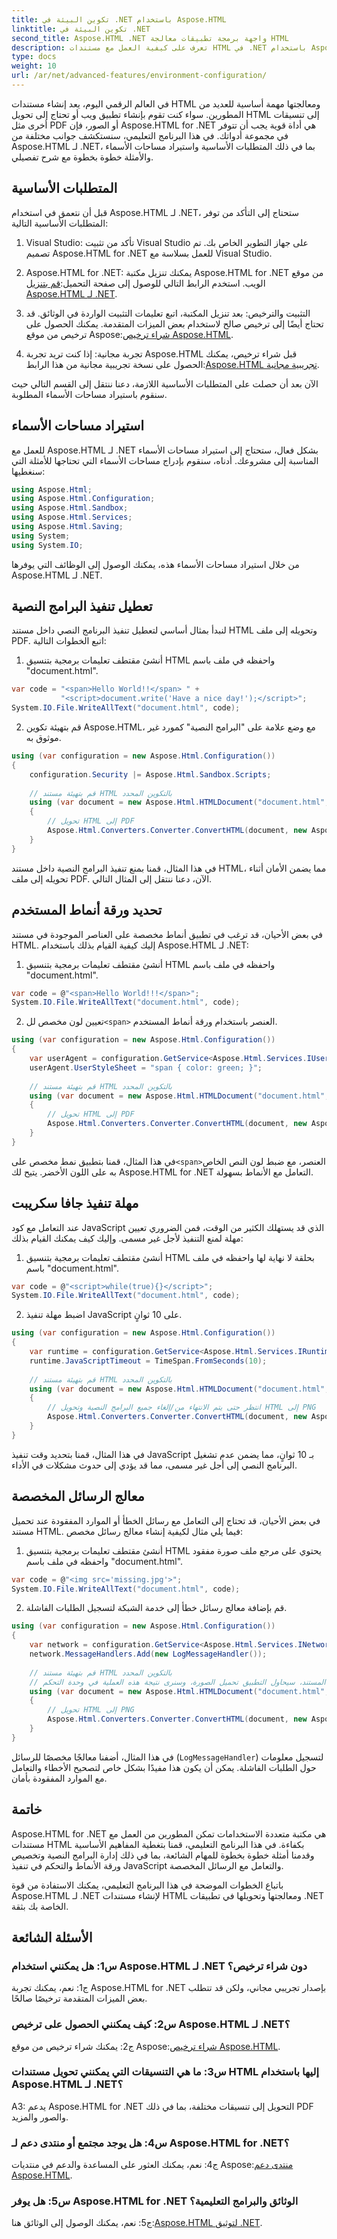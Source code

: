 ```yaml
---
title: تكوين البيئة في .NET باستخدام Aspose.HTML
linktitle: تكوين البيئة في .NET
second_title: Aspose.HTML .NET واجهة برمجة تطبيقات معالجة HTML
description: تعرف على كيفية العمل مع مستندات HTML في .NET باستخدام Aspose.HTML لمهام مثل إدارة البرامج النصية والأنماط المخصصة والتحكم في تنفيذ JavaScript والمزيد. يوفر هذا البرنامج التعليمي الشامل أمثلة خطوة بخطوة والأسئلة الشائعة لتبدأ.
type: docs
weight: 10
url: /ar/net/advanced-features/environment-configuration/
---
```


في العالم الرقمي اليوم، يعد إنشاء مستندات HTML ومعالجتها مهمة أساسية للعديد من المطورين. سواء كنت تقوم بإنشاء تطبيق ويب أو تحتاج إلى تحويل HTML إلى تنسيقات أخرى مثل PDF أو الصور، فإن Aspose.HTML for .NET هي أداة قوية يجب أن تتوفر في مجموعة أدواتك. في هذا البرنامج التعليمي، سنستكشف جوانب مختلفة من Aspose.HTML لـ .NET، بما في ذلك المتطلبات الأساسية واستيراد مساحات الأسماء والأمثلة خطوة بخطوة مع شرح تفصيلي.

## المتطلبات الأساسية

قبل أن نتعمق في استخدام Aspose.HTML لـ .NET، ستحتاج إلى التأكد من توفر المتطلبات الأساسية التالية:

1. Visual Studio: تأكد من تثبيت Visual Studio على جهاز التطوير الخاص بك. تم تصميم Aspose.HTML for .NET للعمل بسلاسة مع Visual Studio.

2.  Aspose.HTML for .NET: يمكنك تنزيل مكتبة Aspose.HTML for .NET من موقع الويب. استخدم الرابط التالي للوصول إلى صفحة التحميل:[قم بتنزيل Aspose.HTML لـ .NET](https://releases.aspose.com/html/net/).

3. التثبيت والترخيص: بعد تنزيل المكتبة، اتبع تعليمات التثبيت الواردة في الوثائق. قد تحتاج أيضًا إلى ترخيص صالح لاستخدام بعض الميزات المتقدمة. يمكنك الحصول على ترخيص من موقع Aspose:[شراء ترخيص Aspose.HTML](https://purchase.aspose.com/buy).

4.  تجربة مجانية: إذا كنت تريد تجربة Aspose.HTML قبل شراء ترخيص، يمكنك الحصول على نسخة تجريبية مجانية من هذا الرابط:[Aspose.HTML تجريبية مجانية](https://releases.aspose.com/).

الآن بعد أن حصلت على المتطلبات الأساسية اللازمة، دعنا ننتقل إلى القسم التالي حيث سنقوم باستيراد مساحات الأسماء المطلوبة.

## استيراد مساحات الأسماء

للعمل مع Aspose.HTML لـ .NET بشكل فعال، ستحتاج إلى استيراد مساحات الأسماء المناسبة إلى مشروعك. أدناه، سنقوم بإدراج مساحات الأسماء التي تحتاجها للأمثلة التي سنغطيها:

```csharp
using Aspose.Html;
using Aspose.Html.Configuration;
using Aspose.Html.Sandbox;
using Aspose.Html.Services;
using Aspose.Html.Saving;
using System;
using System.IO;
```

من خلال استيراد مساحات الأسماء هذه، يمكنك الوصول إلى الوظائف التي يوفرها Aspose.HTML لـ .NET.

## تعطيل تنفيذ البرامج النصية

لنبدأ بمثال أساسي لتعطيل تنفيذ البرنامج النصي داخل مستند HTML وتحويله إلى ملف PDF. اتبع الخطوات التالية:

1. أنشئ مقتطف تعليمات برمجية بتنسيق HTML واحفظه في ملف باسم "document.html".

```csharp
var code = "<span>Hello World!!</span> " +
           "<script>document.write('Have a nice day!');</script>";
System.IO.File.WriteAllText("document.html", code);
```

2. قم بتهيئة تكوين Aspose.HTML، مع وضع علامة على "البرامج النصية" كمورد غير موثوق به.

```csharp
using (var configuration = new Aspose.Html.Configuration())
{
    configuration.Security |= Aspose.Html.Sandbox.Scripts;
    
    // قم بتهيئة مستند HTML بالتكوين المحدد
    using (var document = new Aspose.Html.HTMLDocument("document.html", configuration))
    {
        // تحويل HTML إلى PDF
        Aspose.Html.Converters.Converter.ConvertHTML(document, new Aspose.Html.Saving.PdfSaveOptions(), "output.pdf");
    }
}
```

في هذا المثال، قمنا بمنع تنفيذ البرامج النصية داخل مستند HTML، مما يضمن الأمان أثناء تحويله إلى ملف PDF. الآن، دعنا ننتقل إلى المثال التالي.

## تحديد ورقة أنماط المستخدم

في بعض الأحيان، قد ترغب في تطبيق أنماط مخصصة على العناصر الموجودة في مستند HTML. إليك كيفية القيام بذلك باستخدام Aspose.HTML لـ .NET:

1. أنشئ مقتطف تعليمات برمجية بتنسيق HTML واحفظه في ملف باسم "document.html".

```csharp
var code = @"<span>Hello World!!!</span>";
System.IO.File.WriteAllText("document.html", code);
```

2.  تعيين لون مخصص لل`<span>` العنصر باستخدام ورقة أنماط المستخدم.

```csharp
using (var configuration = new Aspose.Html.Configuration())
{
    var userAgent = configuration.GetService<Aspose.Html.Services.IUserAgentService>();
    userAgent.UserStyleSheet = "span { color: green; }";
    
    // قم بتهيئة مستند HTML بالتكوين المحدد
    using (var document = new Aspose.Html.HTMLDocument("document.html", configuration))
    {
        // تحويل HTML إلى PDF
        Aspose.Html.Converters.Converter.ConvertHTML(document, new Aspose.Html.Saving.PdfSaveOptions(), "output.pdf");
    }
}
```

 في هذا المثال، قمنا بتطبيق نمط مخصص على`<span>`العنصر، مع ضبط لون النص الخاص به على اللون الأخضر. يتيح لك Aspose.HTML for .NET التعامل مع الأنماط بسهولة.

## مهلة تنفيذ جافا سكريبت

عند التعامل مع كود JavaScript الذي قد يستهلك الكثير من الوقت، فمن الضروري تعيين مهلة لمنع التنفيذ لأجل غير مسمى. وإليك كيف يمكنك القيام بذلك:

1. أنشئ مقتطف تعليمات برمجية بتنسيق HTML بحلقة لا نهاية لها واحفظه في ملف باسم "document.html".

```csharp
var code = @"<script>while(true){}</script>";
System.IO.File.WriteAllText("document.html", code);
```

2. اضبط مهلة تنفيذ JavaScript على 10 ثوانٍ.

```csharp
using (var configuration = new Aspose.Html.Configuration())
{
    var runtime = configuration.GetService<Aspose.Html.Services.IRuntimeService>();
    runtime.JavaScriptTimeout = TimeSpan.FromSeconds(10);
    
    // قم بتهيئة مستند HTML بالتكوين المحدد
    using (var document = new Aspose.Html.HTMLDocument("document.html", configuration))
    {
        // انتظر حتى يتم الانتهاء من/إلغاء جميع البرامج النصية وتحويل HTML إلى PNG
        Aspose.Html.Converters.Converter.ConvertHTML(document, new Aspose.Html.Saving.ImageSaveOptions(), "output.png");
    }
}
```

في هذا المثال، قمنا بتحديد وقت تنفيذ JavaScript بـ 10 ثوانٍ، مما يضمن عدم تشغيل البرنامج النصي إلى أجل غير مسمى، مما قد يؤدي إلى حدوث مشكلات في الأداء.

## معالج الرسائل المخصصة

في بعض الأحيان، قد تحتاج إلى التعامل مع رسائل الخطأ أو الموارد المفقودة عند تحميل مستند HTML. فيما يلي مثال لكيفية إنشاء معالج رسائل مخصص:

1. أنشئ مقتطف تعليمات برمجية بتنسيق HTML يحتوي على مرجع ملف صورة مفقود واحفظه في ملف باسم "document.html".

```csharp
var code = @"<img src='missing.jpg'>";
System.IO.File.WriteAllText("document.html", code);
```

2. قم بإضافة معالج رسائل خطأ إلى خدمة الشبكة لتسجيل الطلبات الفاشلة.

```csharp
using (var configuration = new Aspose.Html.Configuration())
{
    var network = configuration.GetService<Aspose.Html.Services.INetworkService>();
    network.MessageHandlers.Add(new LogMessageHandler());
    
    // قم بتهيئة مستند HTML بالتكوين المحدد
    // أثناء تحميل المستند، سيحاول التطبيق تحميل الصورة، وسنرى نتيجة هذه العملية في وحدة التحكم.
    using (var document = new Aspose.Html.HTMLDocument("document.html", configuration))
    {
        // تحويل HTML إلى PNG
        Aspose.Html.Converters.Converter.ConvertHTML(document, new Aspose.Html.Saving.ImageSaveOptions(), "output.png");
    }
}
```

في هذا المثال، أضفنا معالجًا مخصصًا للرسائل (`LogMessageHandler`) لتسجيل معلومات حول الطلبات الفاشلة. يمكن أن يكون هذا مفيدًا بشكل خاص لتصحيح الأخطاء والتعامل مع الموارد المفقودة بأمان.

## خاتمة

Aspose.HTML for .NET هي مكتبة متعددة الاستخدامات تمكن المطورين من العمل مع مستندات HTML بكفاءة. في هذا البرنامج التعليمي، قمنا بتغطية المفاهيم الأساسية وقدمنا أمثلة خطوة بخطوة للمهام الشائعة، بما في ذلك إدارة البرامج النصية وتخصيص ورقة الأنماط والتحكم في تنفيذ JavaScript والتعامل مع الرسائل المخصصة.

باتباع الخطوات الموضحة في هذا البرنامج التعليمي، يمكنك الاستفادة من قوة Aspose.HTML لـ .NET لإنشاء مستندات HTML ومعالجتها وتحويلها في تطبيقات .NET الخاصة بك بثقة.

## الأسئلة الشائعة

### س1: هل يمكنني استخدام Aspose.HTML لـ .NET دون شراء ترخيص؟

ج1: نعم، يمكنك تجربة Aspose.HTML for .NET بإصدار تجريبي مجاني، ولكن قد تتطلب بعض الميزات المتقدمة ترخيصًا صالحًا.

### س2: كيف يمكنني الحصول على ترخيص Aspose.HTML لـ .NET؟

 ج2: يمكنك شراء ترخيص من موقع Aspose:[شراء ترخيص Aspose.HTML](https://purchase.aspose.com/buy).

### س3: ما هي التنسيقات التي يمكنني تحويل مستندات HTML إليها باستخدام Aspose.HTML لـ .NET؟

A3: يدعم Aspose.HTML for .NET التحويل إلى تنسيقات مختلفة، بما في ذلك PDF والصور والمزيد.

### س4: هل يوجد مجتمع أو منتدى دعم لـ Aspose.HTML for .NET؟

 ج4: نعم، يمكنك العثور على المساعدة والدعم في منتديات Aspose:[منتدى دعم Aspose.HTML](https://forum.aspose.com/).

### س5: هل يوفر Aspose.HTML for .NET الوثائق والبرامج التعليمية؟

 ج5: نعم، يمكنك الوصول إلى الوثائق هنا:[Aspose.HTML لتوثيق .NET](https://reference.aspose.com/html/net/).
